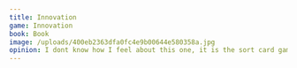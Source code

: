 ```yaml
---
title: Innovation
game: Innovation
book: Book
image: /uploads/400eb2363dfa0fc4e9b00644e580358a.jpg
opinion: I dont know how I feel about this one, it is the sort card game I like but I just couldn't get into a flow. Definitely not first play friendly, will need to try it again.
---
```


